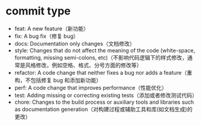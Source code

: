 # commit type

- feat: A new feature（新功能）
- fix: A bug fix（修复 bug）
- docs: Documentation only changes（文档修改）
- style: Changes that do not affect the meaning of the code (white-space, formatting, missing semi-colons, etc)（不影响代码逻辑下的样式修改，通常是风格修改，例如空格、格式、分号方面的修改等）
- refactor: A code change that neither fixes a bug nor adds a feature（重构，不包括修复 bug 和添加新功能）
- perf: A code change that improves performance（性能优化）
- test: Adding missing or correcting existing tests（添加或者修改测试代码）
- chore: Changes to the build process or auxiliary tools and libraries such as documentation generation（对构建过程或辅助工具和库(如文档生成)的更改）

